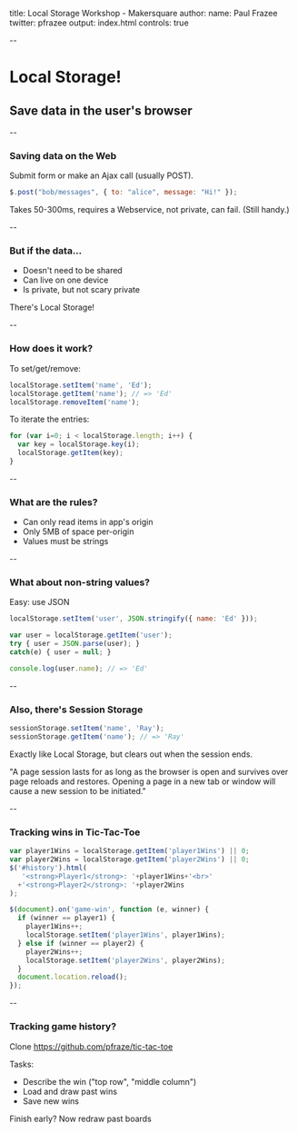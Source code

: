 title: Local Storage Workshop - Makersquare
author:
  name: Paul Frazee
  twitter: pfrazee
output: index.html
controls: true

--

# Local Storage!
## Save data in the user's browser

--

### Saving data on the Web

Submit form or make an Ajax call (usually POST).

```javascript
$.post("bob/messages", { to: "alice", message: "Hi!" });
```

Takes 50-300ms, requires a Webservice, not private, can fail. (Still handy.)

--

### But if the data...

* Doesn't need to be shared
* Can live on one device
* Is private, but not scary private

There's Local Storage!

--

### How does it work?

To set/get/remove:

```javascript
localStorage.setItem('name', 'Ed');
localStorage.getItem('name'); // => 'Ed'
localStorage.removeItem('name');
```

To iterate the entries:

```javascript
for (var i=0; i < localStorage.length; i++) {
  var key = localStorage.key(i);
  localStorage.getItem(key);
}
```

--

### What are the rules?

* Can only read items in app's origin
* Only 5MB of space per-origin
* Values must be strings

--

### What about non-string values?

Easy: use JSON

```javascript
localStorage.setItem('user', JSON.stringify({ name: 'Ed' }));

var user = localStorage.getItem('user');
try { user = JSON.parse(user); }
catch(e) { user = null; }

console.log(user.name); // => 'Ed'
```

--

### Also, there's Session Storage

```javascript
sessionStorage.setItem('name', 'Ray');
sessionStorage.getItem('name'); // => 'Ray'
```

Exactly like Local Storage, but clears out when the session ends. 

"A page session lasts for as long as the browser is open and survives over page reloads and restores. Opening a page in a new tab or window will cause a new session to be initiated."

--

### Tracking wins in Tic-Tac-Toe

```javascript
var player1Wins = localStorage.getItem('player1Wins') || 0;
var player2Wins = localStorage.getItem('player2Wins') || 0;
$('#history').html(
   '<strong>Player1</strong>: '+player1Wins+'<br>'
  +'<strong>Player2</strong>: '+player2Wins
);
```

```javascript
$(document).on('game-win', function (e, winner) {
  if (winner == player1) {
    player1Wins++;
    localStorage.setItem('player1Wins', player1Wins);
  } else if (winner == player2) {
    player2Wins++;
    localStorage.setItem('player2Wins', player2Wins);
  }
  document.location.reload();
});
```

--

### Tracking game history?

Clone https://github.com/pfraze/tic-tac-toe

Tasks:
* Describe the win ("top row", "middle column")
* Load and draw past wins
* Save new wins

Finish early? Now redraw past boards